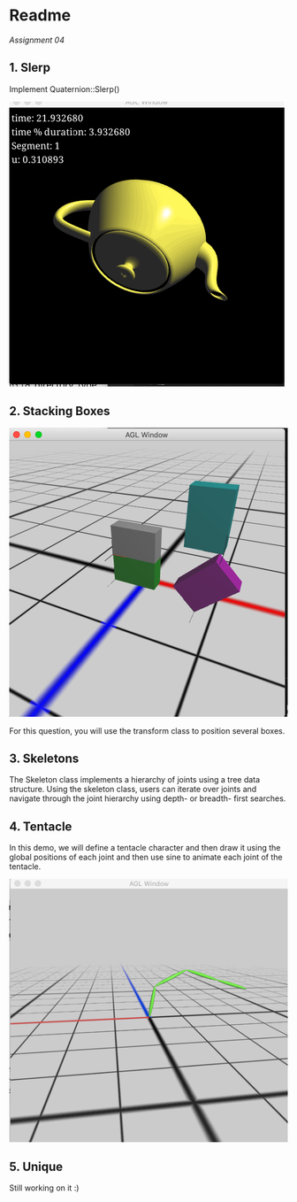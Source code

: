 # Readme

*Assignment 04*

## 1. Slerp

Implement Quaternion::Slerp()

<img src='https://github.com/foqiashahid112/animation-toolkit/blob/main/assignments/a6-transform/slerp.gif' title='slerp' width='' alt='slerp' />

## 2. Stacking Boxes


<img src='https://github.com/foqiashahid112/animation-toolkit/blob/main/assignments/a6-transform/boxes.png' title='unique' width='' alt='unique' />

For this question, you will use the transform class to position several boxes.

## 3. Skeletons

The Skeleton class implements a hierarchy of joints using a tree data structure. Using the skeleton class, users can iterate over joints and navigate through the joint hierarchy using depth- or breadth- first searches.


## 4. Tentacle

In this demo, we will define a tentacle character and then draw it using the global positions of each joint and then use sine to animate each joint of the tentacle.


<img src='https://github.com/foqiashahid112/animation-toolkit/blob/main/assignments/a6-transform/tentacle.gif' title='slerp' width='' alt='slerp' />

## 5. Unique

Still working on it :)


